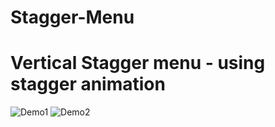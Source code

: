 # Stagger-Menu
<h1>Vertical Stagger menu - using stagger animation</h1>
<img src="http://i.imgur.com/LhEPYxw.jpg" alt="Demo1">
<img src="http://i.imgur.com/pOQeEuw.jpg" alt="Demo2">
